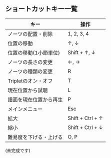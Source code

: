 ## ショートカットキー一覧

|キー|操作|
|----|----|
|ノーツの配置・削除|1, 2, 3, 4|
|位置の移動|↑, ↓|
|位置の移動(1小節単位)|Shift + ↑, ↓|
|ノーツの長さの変更|←, →|
|ノーツの種類の変更|R|
|Tripletのオン・オフ|T|
|現在位置から試聴|L|
|譜面を現在位置から再生|P|
|メインメニュー|Esc|
|拡大|Shift + Ctrl + ↑|
|縮小|Shift + Ctrl + ↓|
|難易度を下げる・上げる|O, P|

(未完成です)
